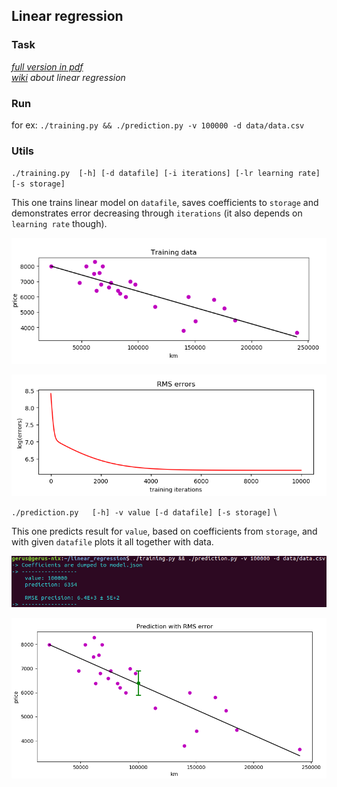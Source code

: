 ## Linear regression
### Task
_[full version in pdf](https://github.com/gerus66/linear_regression/blob/master/readme/lin_reg.pdf)_ \
_[wiki](https://en.wikipedia.org/wiki/Linear_regression) about linear regression_

### Run
for ex: `./training.py && ./prediction.py -v 100000 -d data/data.csv`

### Utils
 `./training.py  [-h] [-d datafile] [-i iterations] [-lr learning rate] [-s storage]`

This one trains linear model on `datafile`, saves coefficients to `storage` and demonstrates error decreasing through `iterations` (it also depends on `learning rate` though).
 
 ![Alt text](https://github.com/gerus66/linear_regression/blob/master/readme/training.png)
 
 ![Alt text](https://github.com/gerus66/linear_regression/blob/master/readme/rmse.png)
 
  `./prediction.py   [-h] -v value [-d datafile] [-s storage]` \
 
 This one predicts result for `value`, based on coefficients from `storage`, and with given `datafile` plots it all together with data.
 
  ![Alt text](https://github.com/gerus66/linear_regression/blob/master/readme/result.png)
 
 ![Alt text](https://github.com/gerus66/linear_regression/blob/master/readme/prediction.png)
 
